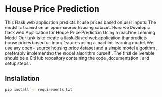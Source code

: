 # House Price Prediction

This Flask web application predicts house prices based on user inputs. The model is trained on an open-source housing dataset. Here  we Develop a flask web Application for House Price Prediction Using a machine Learning Model 
Our  task is to create a flask-Based web application thar predicts house prices based on input features using a machine learning model. We use any open – source housing price dataset and a simple model algorithm , preferably implementing the model algorithm ourself . The final deliverable should be a  GitHub repository containing the code ,documentation , and setup steps .

## Installation

```bash
pip install -r requirements.txt


